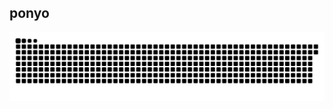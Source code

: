 ## ponyo

![Snake Animation](https://raw.githubusercontent.com/j-iann/j-iann/output/github-contribution-grid-snake.svg)
